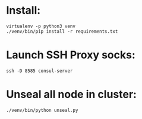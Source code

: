 # Install:

```
virtualenv -p python3 venv
./venv/bin/pip install -r requirements.txt
```

# Launch SSH Proxy socks:

```
ssh -D 8585 consul-server
```

# Unseal all node in cluster:

```
./venv/bin/python unseal.py
```
